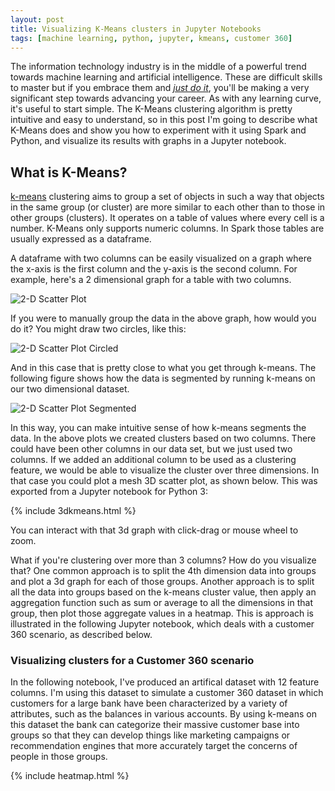```yaml
---
layout: post
title: Visualizing K-Means clusters in Jupyter Notebooks
tags: [machine learning, python, jupyter, kmeans, customer 360]
---
```


The information technology industry is in the middle of a powerful trend towards machine learning and artificial intelligence. These are difficult skills to master but if you embrace them and *[just do it](https://youtu.be/ZXsQAXx_ao0)*, you'll be making a very significant step towards advancing your career. As with any learning curve, it's useful to start simple. The K-Means clustering algorithm is pretty intuitive and easy to understand, so in this post I'm going to describe what K-Means  does and show you how to experiment with it using Spark and Python, and visualize its results with graphs in a Jupyter notebook.

## What is K-Means?

[k-means](https://en.wikipedia.org/wiki/Cluster_analysis) clustering aims to group a set of objects in such a way that objects in the same group (or cluster) are more similar to each other than to those in other groups (clusters). It operates on a table of values where every cell is a number. K-Means only supports numeric columns. In Spark those tables are usually expressed as a dataframe. 

A dataframe with two columns can be easily visualized on a graph where the x-axis is the first column and the y-axis is the second column. For example, here's a 2 dimensional graph for a table with two columns.

![2-D Scatter Plot](http://iandow.github.io/img/scatter-2d.png)

If you were to manually group the data in the above graph, how would you do it?  You might draw two circles, like this:

![2-D Scatter Plot Circled](http://iandow.github.io/img/scatter-2d-circled.png)

And in this case that is pretty close to what you get through k-means. The following figure shows how the data is segmented by running k-means on our two dimensional dataset.

![2-D Scatter Plot Segmented](http://iandow.github.io/img/scatter-2d-segments.png)

In this way, you can make intuitive sense of how k-means segments the data. In the above plots we created clusters based on two columns.  There could have been other columns in our data set, but we just used two columns. If we added an additional column to be used as a clustering feature, we would be able to visualize the cluster over three dimensions. In that case you could plot a mesh 3D scatter plot, as shown below. This was exported from a Jupyter notebook for Python 3:

{% include 3dkmeans.html %}

You can interact with that 3d graph with click-drag or mouse wheel to zoom.

What if you're clustering over more than 3 columns? How do you visualize that? One common approach is to split the 4th dimension data into groups and plot a 3d graph for each of those groups.  Another approach is to split all the data into groups based on the k-means cluster value, then apply an aggregation function such as sum or average to all the dimensions in that group, then plot those aggregate values in a heatmap. This is approach is illustrated in the following Jupyter notebook, which deals with a customer 360 scenario, as described below.

### Visualizing clusters for a Customer 360 scenario

In the following notebook, I've produced an artifical dataset with 12 feature columns. I'm using this dataset to simulate a customer 360 dataset in which customers for a large bank have been characterized by a variety of attributes, such as the balances in various accounts. By using k-means on this dataset the bank can categorize their massive customer base into groups so that they can develop things like marketing campaigns or recommendation engines that more accurately target the concerns of people in those groups. 

{% include heatmap.html %}